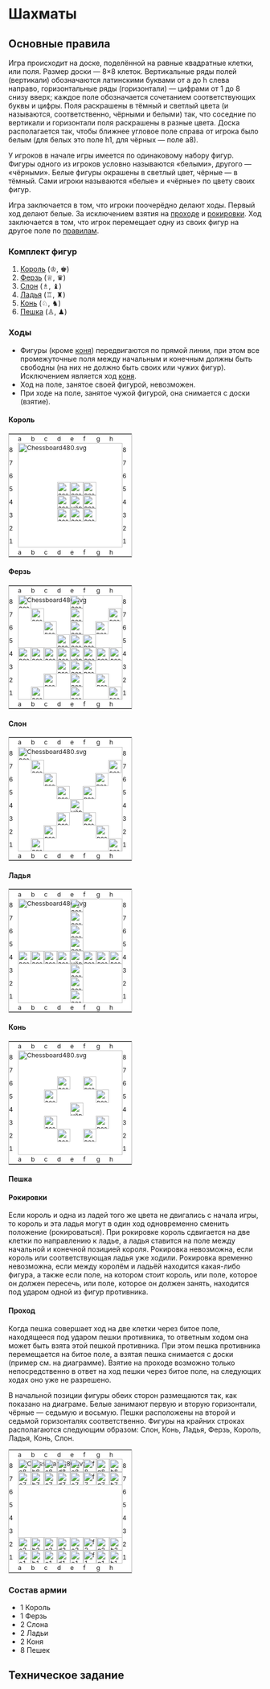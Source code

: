 # Шахматы
## Основные правила
Игра происходит на доске, поделённой на равные квадратные клетки, или поля. Размер доски — 8×8 клеток. Вертикальные ряды полей (вертикали) обозначаются латинскими буквами от а до h слева направо, горизонтальные ряды (горизонтали) — цифрами от 1 до 8 снизу вверх; каждое поле обозначается сочетанием соответствующих буквы и цифры. Поля раскрашены в тёмный и светлый цвета (и называются, соответственно, чёрными и белыми) так, что соседние по вертикали и горизонтали поля раскрашены в разные цвета. Доска располагается так, чтобы ближнее угловое поле справа от игрока было белым (для белых это поле h1, для чёрных — поле а8).

У игроков в начале игры имеется по одинаковому набору фигур. Фигуры одного из игроков условно называются «белыми», другого — «чёрными». Белые фигуры окрашены в светлый цвет, чёрные — в тёмный. Сами игроки называются «белые» и «чёрные» по цвету своих фигур.

Игра заключается в том, что игроки поочерёдно делают ходы. Первый ход делают белые. За исключением взятия на [проходе](#проход) и [рокировки](#рокировка). Ход заключается в том, что игрок перемещает одну из своих фигур на другое поле по [правилам](#ходы).

### Комплект фигур
1. [Король](#король) (♔, ♚)
2. [Ферзь](#ферзь) (♕, ♛)
3. [Слон](#слон) (♗, ♝)
4. [Ладья](#ладья) (♖, ♜)
5. [Конь](#конь) (♘, ♞)
6. [Пешка](#пешка) (♙, ♟)

### Ходы
- Фигуры (кроме [коня](#конь)) передвигаются по прямой линии, при этом все промежуточные поля между начальным и конечным должны быть свободны (на них не должно быть своих или чужих фигур). Исключением является ход [коня](#конь).
- Ход на поле, занятое своей фигурой, невозможен.
- При ходе на поле, занятое чужой фигурой, она снимается с доски (взятие).

#### Король
<div class="thumbinner" style="width:246px">
    <table cellpadding="0" cellspacing="0" style="background:white;font-size:88%;border:1px #b0b0b0 solid;padding:0;margin:auto">
        <tbody>
            <tr style="vertical-align:middle">
                <td style="vertical-align:inherit;padding:0"></td>
                <td style="padding:0;vartical-align:inherit;height:18px;width:26px">a</td>
                <td style="padding:0;vartical-align:inherit;height:18px;width:26px">b</td>
                <td style="padding:0;vartical-align:inherit;height:18px;width:26px">c</td>
                <td style="padding:0;vartical-align:inherit;height:18px;width:26px">d</td>
                <td style="padding:0;vartical-align:inherit;height:18px;width:26px">e</td>
                <td style="padding:0;vartical-align:inherit;height:18px;width:26px">f</td>
                <td style="padding:0;vartical-align:inherit;height:18px;width:26px">g</td>
                <td style="padding:0;vartical-align:inherit;height:18px;width:26px">h</td>
                <td style="vertical-align:inherit;padding:0"></td>
            </tr>
            <tr style="vertical-align:middle">
                <td style="padding:0;vertical-align:inherit;width:18px;height:26px">8</td>
                <td colspan="8" rowspan="8" style="padding:0;vertical-align:inherit">
                    <div class="chess-board" style="position:relative"><img alt="Chessboard480.svg" src="https://upload.wikimedia.org/wikipedia/commons/thumb/d/d7/Chessboard480.svg/208px-Chessboard480.svg.png" decoding="async" width="208" height="208" srcset="//upload.wikimedia.org/wikipedia/commons/thumb/d/d7/Chessboard480.svg/312px-Chessboard480.svg.png 1.5x, //upload.wikimedia.org/wikipedia/commons/thumb/d/d7/Chessboard480.svg/416px-Chessboard480.svg.png 2x" data-file-width="480" data-file-height="480" />
                        <div style="position:absolute;z-index:3;top:104px;left:104px;width:26px;height:26px"><a href="https://ru.wikipedia.org/wiki/%D0%A4%D0%B0%D0%B9%D0%BB:Chess_kdt45.svg" class="image" title="чёрный король"><img alt="чёрный король" src="https://upload.wikimedia.org/wikipedia/commons/thumb/f/f0/Chess_kdt45.svg/26px-Chess_kdt45.svg.png" decoding="async" width="26" height="26" srcset="//upload.wikimedia.org/wikipedia/commons/thumb/f/f0/Chess_kdt45.svg/39px-Chess_kdt45.svg.png 1.5x, //upload.wikimedia.org/wikipedia/commons/thumb/f/f0/Chess_kdt45.svg/52px-Chess_kdt45.svg.png 2x" data-file-width="45" data-file-height="45" /></a></div>
                        <div style="position:absolute;z-index:3;top:104px;left:130px;width:26px;height:26px" >
                          <img alt="возможный ход" src="https://icon-icons.com/downloadimage.php?id=74149&root=950/SVG/&file=cross-symbol_icon-icons.com_74149.svg" decoding="async" width="26" height="26" data-file-width="45" data-file-height="45"/>
                        </div>
                        <div style="position:absolute;z-index:3;top:78px;left:130px;width:26px;height:26px" >
                          <img alt="возможный ход" src="https://icon-icons.com/downloadimage.php?id=74149&root=950/SVG/&file=cross-symbol_icon-icons.com_74149.svg" decoding="async" width="26" height="26" data-file-width="45" data-file-height="45"/>
                        </div>
                        <div style="position:absolute;z-index:3;top:78px;left:104px;width:26px;height:26px" >
                          <img alt="возможный ход" src="https://icon-icons.com/downloadimage.php?id=74149&root=950/SVG/&file=cross-symbol_icon-icons.com_74149.svg" decoding="async" width="26" height="26" data-file-width="45" data-file-height="45"/>
                        </div>
                        <div style="position:absolute;z-index:3;top:78px;left:78px;width:26px;height:26px" >
                          <img alt="возможный ход" src="https://icon-icons.com/downloadimage.php?id=74149&root=950/SVG/&file=cross-symbol_icon-icons.com_74149.svg" decoding="async" width="26" height="26" data-file-width="45" data-file-height="45"/>
                        </div>
                        <div style="position:absolute;z-index:3;top:104px;left:78px;width:26px;height:26px" >
                          <img alt="возможный ход" src="https://icon-icons.com/downloadimage.php?id=74149&root=950/SVG/&file=cross-symbol_icon-icons.com_74149.svg" decoding="async" width="26" height="26" data-file-width="45" data-file-height="45"/>
                        </div>
                        <div style="position:absolute;z-index:3;top:130px;left:78px;width:26px;height:26px" >
                          <img alt="возможный ход" src="https://icon-icons.com/downloadimage.php?id=74149&root=950/SVG/&file=cross-symbol_icon-icons.com_74149.svg" decoding="async" width="26" height="26" data-file-width="45" data-file-height="45"/>
                        </div>
                        <div style="position:absolute;z-index:3;top:130px;left:104px;width:26px;height:26px" >
                          <img alt="возможный ход" src="https://icon-icons.com/downloadimage.php?id=74149&root=950/SVG/&file=cross-symbol_icon-icons.com_74149.svg" decoding="async" width="26" height="26" data-file-width="45" data-file-height="45"/>
                        </div>
                        <div style="position:absolute;z-index:3;top:130px;left:130px;width:26px;height:26px" >
                          <img alt="возможный ход" src="https://icon-icons.com/downloadimage.php?id=74149&root=950/SVG/&file=cross-symbol_icon-icons.com_74149.svg" decoding="async" width="26" height="26" data-file-width="45" data-file-height="45"/>
                        </div>
                </td>
                <td style="padding:0;vertical-align:inherit;width:18px;height:26px">8</td>
            </tr>
            <tr style="vertical-align:middle">
                <td style="padding:0;vertical-align:inherit;height:26px">7</td>
                <td style="padding:0;vertical-align:inherit;height:26px">7</td>
            </tr>
            <tr style="vertical-align:middle">
                <td style="padding:0;vertical-align:inherit;height:26px">6</td>
                <td style="padding:0;vertical-align:inherit;height:26px">6</td>
            </tr>
            <tr style="vertical-align:middle">
                <td style="padding:0;vertical-align:inherit;height:26px">5</td>
                <td style="padding:0;vertical-align:inherit;height:26px">5</td>
            </tr>
            <tr style="vertical-align:middle">
                <td style="padding:0;vertical-align:inherit;height:26px">4</td>
                <td style="padding:0;vertical-align:inherit;height:26px">4</td>
            </tr>
            <tr style="vertical-align:middle">
                <td style="padding:0;vertical-align:inherit;height:26px">3</td>
                <td style="padding:0;vertical-align:inherit;height:26px">3</td>
            </tr>
            <tr style="vertical-align:middle">
                <td style="padding:0;vertical-align:inherit;height:26px">2</td>
                <td style="padding:0;vertical-align:inherit;height:26px">2</td>
            </tr>
            <tr style="vertical-align:middle">
                <td style="padding:0;vertical-align:inherit;height:26px">1</td>
                <td style="padding:0;vertical-align:inherit;height:26px">1</td>
            </tr>
            <tr style="vertical-align:middle">
                <td style="vertical-align:inherit;padding:0"></td>
                <td style="padding:0;vartical-align:inherit;height:18px;width:26px">a</td>
                <td style="padding:0;vartical-align:inherit;height:18px;width:26px">b</td>
                <td style="padding:0;vartical-align:inherit;height:18px;width:26px">c</td>
                <td style="padding:0;vartical-align:inherit;height:18px;width:26px">d</td>
                <td style="padding:0;vartical-align:inherit;height:18px;width:26px">e</td>
                <td style="padding:0;vartical-align:inherit;height:18px;width:26px">f</td>
                <td style="padding:0;vartical-align:inherit;height:18px;width:26px">g</td>
                <td style="padding:0;vartical-align:inherit;height:18px;width:26px">h</td>
                <td style="vertical-align:inherit;padding:0"></td>
            </tr>
        </tbody>
    </table>
</div>

#### Ферзь
<div class="thumbinner" style="width:246px">
    <table cellpadding="0" cellspacing="0" style="background:white;font-size:88%;border:1px #b0b0b0 solid;padding:0;margin:auto">
        <tbody>
            <tr style="vertical-align:middle">
                <td style="vertical-align:inherit;padding:0"></td>
                <td style="padding:0;vartical-align:inherit;height:18px;width:26px">a</td>
                <td style="padding:0;vartical-align:inherit;height:18px;width:26px">b</td>
                <td style="padding:0;vartical-align:inherit;height:18px;width:26px">c</td>
                <td style="padding:0;vartical-align:inherit;height:18px;width:26px">d</td>
                <td style="padding:0;vartical-align:inherit;height:18px;width:26px">e</td>
                <td style="padding:0;vartical-align:inherit;height:18px;width:26px">f</td>
                <td style="padding:0;vartical-align:inherit;height:18px;width:26px">g</td>
                <td style="padding:0;vartical-align:inherit;height:18px;width:26px">h</td>
                <td style="vertical-align:inherit;padding:0"></td>
            </tr>
            <tr style="vertical-align:middle">
                <td style="padding:0;vertical-align:inherit;width:18px;height:26px">8</td>
                <td colspan="8" rowspan="8" style="padding:0;vertical-align:inherit">
                    <div class="chess-board" style="position:relative"><img alt="Chessboard480.svg" src="https://upload.wikimedia.org/wikipedia/commons/thumb/d/d7/Chessboard480.svg/208px-Chessboard480.svg.png" decoding="async" width="208" height="208" srcset="//upload.wikimedia.org/wikipedia/commons/thumb/d/d7/Chessboard480.svg/312px-Chessboard480.svg.png 1.5x, //upload.wikimedia.org/wikipedia/commons/thumb/d/d7/Chessboard480.svg/416px-Chessboard480.svg.png 2x" data-file-width="480" data-file-height="480" />
                        <div style="position:absolute;z-index:3;top:104px;left:104px;width:26px;height:26px"><a href="https://ru.wikipedia.org/wiki/%D0%A4%D0%B0%D0%B9%D0%BB:Chess_qdt45.svg" class="image" title="чёрный ферзь"><img alt="чёрный ферзь" src="https://upload.wikimedia.org/wikipedia/commons/thumb/4/47/Chess_qdt45.svg/26px-Chess_qdt45.svg.png" decoding="async" width="26" height="26" srcset="//upload.wikimedia.org/wikipedia/commons/thumb/4/47/Chess_qdt45.svg/39px-Chess_qdt45.svg.png 1.5x, //upload.wikimedia.org/wikipedia/commons/thumb/4/47/Chess_qdt45.svg/52px-Chess_qdt45.svg.png 2x" data-file-width="45" data-file-height="45" /></a></div>
                        <div style="position:absolute;z-index:3;top:78px;left:104px;width:26px;height:26px" >
                          <img alt="возможный ход" src="https://icon-icons.com/downloadimage.php?id=74149&root=950/SVG/&file=cross-symbol_icon-icons.com_74149.svg" decoding="async" width="26" height="26" data-file-width="45" data-file-height="45"/>
                        </div>
                        <div style="position:absolute;z-index:3;top:52px;left:104px;width:26px;height:26px" >
                          <img alt="возможный ход" src="https://icon-icons.com/downloadimage.php?id=74149&root=950/SVG/&file=cross-symbol_icon-icons.com_74149.svg" decoding="async" width="26" height="26" data-file-width="45" data-file-height="45"/>
                        </div>
                        <div style="position:absolute;z-index:3;top:26px;left:104px;width:26px;height:26px" >
                          <img alt="возможный ход" src="https://icon-icons.com/downloadimage.php?id=74149&root=950/SVG/&file=cross-symbol_icon-icons.com_74149.svg" decoding="async" width="26" height="26" data-file-width="45" data-file-height="45"/>
                        </div>
                        <div style="position:absolute;z-index:3;top:0px;left:104px;width:26px;height:26px" >
                          <img alt="возможный ход" src="https://icon-icons.com/downloadimage.php?id=74149&root=950/SVG/&file=cross-symbol_icon-icons.com_74149.svg" decoding="async" width="26" height="26" data-file-width="45" data-file-height="45"/>
                        </div>
                        <div style="position:absolute;z-index:3;top:130px;left:104px;width:26px;height:26px" >
                          <img alt="возможный ход" src="https://icon-icons.com/downloadimage.php?id=74149&root=950/SVG/&file=cross-symbol_icon-icons.com_74149.svg" decoding="async" width="26" height="26" data-file-width="45" data-file-height="45"/>
                        </div>
                        <div style="position:absolute;z-index:3;top:156px;left:104px;width:26px;height:26px" >
                          <img alt="возможный ход" src="https://icon-icons.com/downloadimage.php?id=74149&root=950/SVG/&file=cross-symbol_icon-icons.com_74149.svg" decoding="async" width="26" height="26" data-file-width="45" data-file-height="45"/>
                        </div>
                        <div style="position:absolute;z-index:3;top:182px;left:104px;width:26px;height:26px" >
                          <img alt="возможный ход" src="https://icon-icons.com/downloadimage.php?id=74149&root=950/SVG/&file=cross-symbol_icon-icons.com_74149.svg" decoding="async" width="26" height="26" data-file-width="45" data-file-height="45"/>
                        </div>
                        <div style="position:absolute;z-index:3;top:104px;left:78px;width:26px;height:26px" >
                          <img alt="возможный ход" src="https://icon-icons.com/downloadimage.php?id=74149&root=950/SVG/&file=cross-symbol_icon-icons.com_74149.svg" decoding="async" width="26" height="26" data-file-width="45" data-file-height="45"/>
                        </div>
                        <div style="position:absolute;z-index:3;top:104px;left:52px;width:26px;height:26px" >
                          <img alt="возможный ход" src="https://icon-icons.com/downloadimage.php?id=74149&root=950/SVG/&file=cross-symbol_icon-icons.com_74149.svg" decoding="async" width="26" height="26" data-file-width="45" data-file-height="45"/>
                        </div>
                        <div style="position:absolute;z-index:3;top:104px;left:26px;width:26px;height:26px" >
                          <img alt="возможный ход" src="https://icon-icons.com/downloadimage.php?id=74149&root=950/SVG/&file=cross-symbol_icon-icons.com_74149.svg" decoding="async" width="26" height="26" data-file-width="45" data-file-height="45"/>
                        </div>
                        <div style="position:absolute;z-index:3;top:104px;left:0px;width:26px;height:26px" >
                          <img alt="возможный ход" src="https://icon-icons.com/downloadimage.php?id=74149&root=950/SVG/&file=cross-symbol_icon-icons.com_74149.svg" decoding="async" width="26" height="26" data-file-width="45" data-file-height="45"/>
                        </div>
                        <div style="position:absolute;z-index:3;top:104px;left:130px;width:26px;height:26px" >
                          <img alt="возможный ход" src="https://icon-icons.com/downloadimage.php?id=74149&root=950/SVG/&file=cross-symbol_icon-icons.com_74149.svg" decoding="async" width="26" height="26" data-file-width="45" data-file-height="45"/>
                        </div>
                        <div style="position:absolute;z-index:3;top:104px;left:156px;width:26px;height:26px" >
                          <img alt="возможный ход" src="https://icon-icons.com/downloadimage.php?id=74149&root=950/SVG/&file=cross-symbol_icon-icons.com_74149.svg" decoding="async" width="26" height="26" data-file-width="45" data-file-height="45"/>
                        </div>
                        <div style="position:absolute;z-index:3;top:104px;left:182px;width:26px;height:26px" >
                          <img alt="возможный ход" src="https://icon-icons.com/downloadimage.php?id=74149&root=950/SVG/&file=cross-symbol_icon-icons.com_74149.svg" decoding="async" width="26" height="26" data-file-width="45" data-file-height="45"/>
                        </div>
                        <div style="position:absolute;z-index:3;top:26px;left:180px;width:26px;height:26px" >
                          <img alt="возможный ход" src="https://icon-icons.com/downloadimage.php?id=74149&root=950/SVG/&file=cross-symbol_icon-icons.com_74149.svg" decoding="async" width="26" height="26" data-file-width="45" data-file-height="45"/>
                        </div>
                        <div style="position:absolute;z-index:3;top:52px;left:154px;width:26px;height:26px" >
                          <img alt="возможный ход" src="https://icon-icons.com/downloadimage.php?id=74149&root=950/SVG/&file=cross-symbol_icon-icons.com_74149.svg" decoding="async" width="26" height="26" data-file-width="45" data-file-height="45"/>
                        </div>
                        <div style="position:absolute;z-index:3;top:78px;left:129px;width:26px;height:26px" >
                          <img alt="возможный ход" src="https://icon-icons.com/downloadimage.php?id=74149&root=950/SVG/&file=cross-symbol_icon-icons.com_74149.svg" decoding="async" width="26" height="26" data-file-width="45" data-file-height="45"/>
                        </div>
                        <div style="position:absolute;z-index:3;top:130px;left:129px;width:26px;height:26px" >
                          <img alt="возможный ход" src="https://icon-icons.com/downloadimage.php?id=74149&root=950/SVG/&file=cross-symbol_icon-icons.com_74149.svg" decoding="async" width="26" height="26" data-file-width="45" data-file-height="45"/>
                        </div>
                        <div style="position:absolute;z-index:3;top:156px;left:155px;width:26px;height:26px" >
                          <img alt="возможный ход" src="https://icon-icons.com/downloadimage.php?id=74149&root=950/SVG/&file=cross-symbol_icon-icons.com_74149.svg" decoding="async" width="26" height="26" data-file-width="45" data-file-height="45"/>
                        </div>
                        <div style="position:absolute;z-index:3;top:182px;left:180px;width:26px;height:26px" >
                          <img alt="возможный ход" src="https://icon-icons.com/downloadimage.php?id=74149&root=950/SVG/&file=cross-symbol_icon-icons.com_74149.svg" decoding="async" width="26" height="26" data-file-width="45" data-file-height="45"/>
                        </div>
                        <div style="position:absolute;z-index:3;top:130px;left:77px;width:26px;height:26px" >
                          <img alt="возможный ход" src="https://icon-icons.com/downloadimage.php?id=74149&root=950/SVG/&file=cross-symbol_icon-icons.com_74149.svg" decoding="async" width="26" height="26" data-file-width="45" data-file-height="45"/>
                        </div>
                        <div style="position:absolute;z-index:3;top:156px;left:51px;width:26px;height:26px" >
                          <img alt="возможный ход" src="https://icon-icons.com/downloadimage.php?id=74149&root=950/SVG/&file=cross-symbol_icon-icons.com_74149.svg" decoding="async" width="26" height="26" data-file-width="45" data-file-height="45"/>
                        </div>
                        <div style="position:absolute;z-index:3;top:182px;left:26px;width:26px;height:26px" >
                          <img alt="возможный ход" src="https://icon-icons.com/downloadimage.php?id=74149&root=950/SVG/&file=cross-symbol_icon-icons.com_74149.svg" decoding="async" width="26" height="26" data-file-width="45" data-file-height="45"/>
                        </div>
                        <div style="position:absolute;z-index:3;top:78px;left:77px;width:26px;height:26px" >
                          <img alt="возможный ход" src="https://icon-icons.com/downloadimage.php?id=74149&root=950/SVG/&file=cross-symbol_icon-icons.com_74149.svg" decoding="async" width="26" height="26" data-file-width="45" data-file-height="45"/>
                        </div>
                        <div style="position:absolute;z-index:3;top:52px;left:51px;width:26px;height:26px" >
                          <img alt="возможный ход" src="https://icon-icons.com/downloadimage.php?id=74149&root=950/SVG/&file=cross-symbol_icon-icons.com_74149.svg" decoding="async" width="26" height="26" data-file-width="45" data-file-height="45"/>
                        </div>
                        <div style="position:absolute;z-index:3;top:26px;left:26px;width:26px;height:26px" >
                          <img alt="возможный ход" src="https://icon-icons.com/downloadimage.php?id=74149&root=950/SVG/&file=cross-symbol_icon-icons.com_74149.svg" decoding="async" width="26" height="26" data-file-width="45" data-file-height="45"/>
                        </div>
                        <div style="position:absolute;z-index:3;top:0px;left:0px;width:26px;height:26px" >
                          <img alt="возможный ход" src="https://icon-icons.com/downloadimage.php?id=74149&root=950/SVG/&file=cross-symbol_icon-icons.com_74149.svg" decoding="async" width="26" height="26" data-file-width="45" data-file-height="45"/>
                        </div>
                </td>
                <td style="padding:0;vertical-align:inherit;width:18px;height:26px">8</td>
            </tr>
            <tr style="vertical-align:middle">
                <td style="padding:0;vertical-align:inherit;height:26px">7</td>
                <td style="padding:0;vertical-align:inherit;height:26px">7</td>
            </tr>
            <tr style="vertical-align:middle">
                <td style="padding:0;vertical-align:inherit;height:26px">6</td>
                <td style="padding:0;vertical-align:inherit;height:26px">6</td>
            </tr>
            <tr style="vertical-align:middle">
                <td style="padding:0;vertical-align:inherit;height:26px">5</td>
                <td style="padding:0;vertical-align:inherit;height:26px">5</td>
            </tr>
            <tr style="vertical-align:middle">
                <td style="padding:0;vertical-align:inherit;height:26px">4</td>
                <td style="padding:0;vertical-align:inherit;height:26px">4</td>
            </tr>
            <tr style="vertical-align:middle">
                <td style="padding:0;vertical-align:inherit;height:26px">3</td>
                <td style="padding:0;vertical-align:inherit;height:26px">3</td>
            </tr>
            <tr style="vertical-align:middle">
                <td style="padding:0;vertical-align:inherit;height:26px">2</td>
                <td style="padding:0;vertical-align:inherit;height:26px">2</td>
            </tr>
            <tr style="vertical-align:middle">
                <td style="padding:0;vertical-align:inherit;height:26px">1</td>
                <td style="padding:0;vertical-align:inherit;height:26px">1</td>
            </tr>
            <tr style="vertical-align:middle">
                <td style="vertical-align:inherit;padding:0"></td>
                <td style="padding:0;vartical-align:inherit;height:18px;width:26px">a</td>
                <td style="padding:0;vartical-align:inherit;height:18px;width:26px">b</td>
                <td style="padding:0;vartical-align:inherit;height:18px;width:26px">c</td>
                <td style="padding:0;vartical-align:inherit;height:18px;width:26px">d</td>
                <td style="padding:0;vartical-align:inherit;height:18px;width:26px">e</td>
                <td style="padding:0;vartical-align:inherit;height:18px;width:26px">f</td>
                <td style="padding:0;vartical-align:inherit;height:18px;width:26px">g</td>
                <td style="padding:0;vartical-align:inherit;height:18px;width:26px">h</td>
                <td style="vertical-align:inherit;padding:0"></td>
            </tr>
        </tbody>
    </table>
</div>

#### Слон
<div class="thumbinner" style="width:246px">
    <table cellpadding="0" cellspacing="0" style="background:white;font-size:88%;border:1px #b0b0b0 solid;padding:0;margin:auto">
        <tbody>
            <tr style="vertical-align:middle">
                <td style="vertical-align:inherit;padding:0"></td>
                <td style="padding:0;vartical-align:inherit;height:18px;width:26px">a</td>
                <td style="padding:0;vartical-align:inherit;height:18px;width:26px">b</td>
                <td style="padding:0;vartical-align:inherit;height:18px;width:26px">c</td>
                <td style="padding:0;vartical-align:inherit;height:18px;width:26px">d</td>
                <td style="padding:0;vartical-align:inherit;height:18px;width:26px">e</td>
                <td style="padding:0;vartical-align:inherit;height:18px;width:26px">f</td>
                <td style="padding:0;vartical-align:inherit;height:18px;width:26px">g</td>
                <td style="padding:0;vartical-align:inherit;height:18px;width:26px">h</td>
                <td style="vertical-align:inherit;padding:0"></td>
            </tr>
            <tr style="vertical-align:middle">
                <td style="padding:0;vertical-align:inherit;width:18px;height:26px">8</td>
                <td colspan="8" rowspan="8" style="padding:0;vertical-align:inherit">
                    <div class="chess-board" style="position:relative"><img alt="Chessboard480.svg" src="https://upload.wikimedia.org/wikipedia/commons/thumb/d/d7/Chessboard480.svg/208px-Chessboard480.svg.png" decoding="async" width="208" height="208" srcset="//upload.wikimedia.org/wikipedia/commons/thumb/d/d7/Chessboard480.svg/312px-Chessboard480.svg.png 1.5x, //upload.wikimedia.org/wikipedia/commons/thumb/d/d7/Chessboard480.svg/416px-Chessboard480.svg.png 2x" data-file-width="480" data-file-height="480" />
                        <div style="position:absolute;z-index:3;top:104px;left:104px;width:26px;height:26px"><a href="https://ru.wikipedia.org/wiki/%D0%A4%D0%B0%D0%B9%D0%BB:Chess_bdt45.svg" class="image" title="чёрный слон"><img alt="чёрный слон" src="https://upload.wikimedia.org/wikipedia/commons/thumb/9/98/Chess_bdt45.svg/26px-Chess_bdt45.svg.png" decoding="async" width="26" height="26" srcset="//upload.wikimedia.org/wikipedia/commons/thumb/9/98/Chess_bdt45.svg/39px-Chess_bdt45.svg.png 1.5x, //upload.wikimedia.org/wikipedia/commons/thumb/9/98/Chess_bdt45.svg/52px-Chess_bdt45.svg.png 2x" data-file-width="45" data-file-height="45" /></a></div>
                        <div style="position:absolute;z-index:3;top:26px;left:180px;width:26px;height:26px" >
                          <img alt="возможный ход" src="https://icon-icons.com/downloadimage.php?id=74149&root=950/SVG/&file=cross-symbol_icon-icons.com_74149.svg" decoding="async" width="26" height="26" data-file-width="45" data-file-height="45"/>
                        </div>
                        <div style="position:absolute;z-index:3;top:52px;left:154px;width:26px;height:26px" >
                          <img alt="возможный ход" src="https://icon-icons.com/downloadimage.php?id=74149&root=950/SVG/&file=cross-symbol_icon-icons.com_74149.svg" decoding="async" width="26" height="26" data-file-width="45" data-file-height="45"/>
                        </div>
                        <div style="position:absolute;z-index:3;top:78px;left:129px;width:26px;height:26px" >
                          <img alt="возможный ход" src="https://icon-icons.com/downloadimage.php?id=74149&root=950/SVG/&file=cross-symbol_icon-icons.com_74149.svg" decoding="async" width="26" height="26" data-file-width="45" data-file-height="45"/>
                        </div>
                        <div style="position:absolute;z-index:3;top:130px;left:129px;width:26px;height:26px" >
                          <img alt="возможный ход" src="https://icon-icons.com/downloadimage.php?id=74149&root=950/SVG/&file=cross-symbol_icon-icons.com_74149.svg" decoding="async" width="26" height="26" data-file-width="45" data-file-height="45"/>
                        </div>
                        <div style="position:absolute;z-index:3;top:156px;left:155px;width:26px;height:26px" >
                          <img alt="возможный ход" src="https://icon-icons.com/downloadimage.php?id=74149&root=950/SVG/&file=cross-symbol_icon-icons.com_74149.svg" decoding="async" width="26" height="26" data-file-width="45" data-file-height="45"/>
                        </div>
                        <div style="position:absolute;z-index:3;top:182px;left:180px;width:26px;height:26px" >
                          <img alt="возможный ход" src="https://icon-icons.com/downloadimage.php?id=74149&root=950/SVG/&file=cross-symbol_icon-icons.com_74149.svg" decoding="async" width="26" height="26" data-file-width="45" data-file-height="45"/>
                        </div>
                        <div style="position:absolute;z-index:3;top:130px;left:77px;width:26px;height:26px" >
                          <img alt="возможный ход" src="https://icon-icons.com/downloadimage.php?id=74149&root=950/SVG/&file=cross-symbol_icon-icons.com_74149.svg" decoding="async" width="26" height="26" data-file-width="45" data-file-height="45"/>
                        </div>
                        <div style="position:absolute;z-index:3;top:156px;left:51px;width:26px;height:26px" >
                          <img alt="возможный ход" src="https://icon-icons.com/downloadimage.php?id=74149&root=950/SVG/&file=cross-symbol_icon-icons.com_74149.svg" decoding="async" width="26" height="26" data-file-width="45" data-file-height="45"/>
                        </div>
                        <div style="position:absolute;z-index:3;top:182px;left:26px;width:26px;height:26px" >
                          <img alt="возможный ход" src="https://icon-icons.com/downloadimage.php?id=74149&root=950/SVG/&file=cross-symbol_icon-icons.com_74149.svg" decoding="async" width="26" height="26" data-file-width="45" data-file-height="45"/>
                        </div>
                        <div style="position:absolute;z-index:3;top:78px;left:77px;width:26px;height:26px" >
                          <img alt="возможный ход" src="https://icon-icons.com/downloadimage.php?id=74149&root=950/SVG/&file=cross-symbol_icon-icons.com_74149.svg" decoding="async" width="26" height="26" data-file-width="45" data-file-height="45"/>
                        </div>
                        <div style="position:absolute;z-index:3;top:52px;left:51px;width:26px;height:26px" >
                          <img alt="возможный ход" src="https://icon-icons.com/downloadimage.php?id=74149&root=950/SVG/&file=cross-symbol_icon-icons.com_74149.svg" decoding="async" width="26" height="26" data-file-width="45" data-file-height="45"/>
                        </div>
                        <div style="position:absolute;z-index:3;top:26px;left:26px;width:26px;height:26px" >
                          <img alt="возможный ход" src="https://icon-icons.com/downloadimage.php?id=74149&root=950/SVG/&file=cross-symbol_icon-icons.com_74149.svg" decoding="async" width="26" height="26" data-file-width="45" data-file-height="45"/>
                        </div>
                        <div style="position:absolute;z-index:3;top:0px;left:0px;width:26px;height:26px" >
                          <img alt="возможный ход" src="https://icon-icons.com/downloadimage.php?id=74149&root=950/SVG/&file=cross-symbol_icon-icons.com_74149.svg" decoding="async" width="26" height="26" data-file-width="45" data-file-height="45"/>
                        </div>
                </td>
                <td style="padding:0;vertical-align:inherit;width:18px;height:26px">8</td>
            </tr>
            <tr style="vertical-align:middle">
                <td style="padding:0;vertical-align:inherit;height:26px">7</td>
                <td style="padding:0;vertical-align:inherit;height:26px">7</td>
            </tr>
            <tr style="vertical-align:middle">
                <td style="padding:0;vertical-align:inherit;height:26px">6</td>
                <td style="padding:0;vertical-align:inherit;height:26px">6</td>
            </tr>
            <tr style="vertical-align:middle">
                <td style="padding:0;vertical-align:inherit;height:26px">5</td>
                <td style="padding:0;vertical-align:inherit;height:26px">5</td>
            </tr>
            <tr style="vertical-align:middle">
                <td style="padding:0;vertical-align:inherit;height:26px">4</td>
                <td style="padding:0;vertical-align:inherit;height:26px">4</td>
            </tr>
            <tr style="vertical-align:middle">
                <td style="padding:0;vertical-align:inherit;height:26px">3</td>
                <td style="padding:0;vertical-align:inherit;height:26px">3</td>
            </tr>
            <tr style="vertical-align:middle">
                <td style="padding:0;vertical-align:inherit;height:26px">2</td>
                <td style="padding:0;vertical-align:inherit;height:26px">2</td>
            </tr>
            <tr style="vertical-align:middle">
                <td style="padding:0;vertical-align:inherit;height:26px">1</td>
                <td style="padding:0;vertical-align:inherit;height:26px">1</td>
            </tr>
            <tr style="vertical-align:middle">
                <td style="vertical-align:inherit;padding:0"></td>
                <td style="padding:0;vartical-align:inherit;height:18px;width:26px">a</td>
                <td style="padding:0;vartical-align:inherit;height:18px;width:26px">b</td>
                <td style="padding:0;vartical-align:inherit;height:18px;width:26px">c</td>
                <td style="padding:0;vartical-align:inherit;height:18px;width:26px">d</td>
                <td style="padding:0;vartical-align:inherit;height:18px;width:26px">e</td>
                <td style="padding:0;vartical-align:inherit;height:18px;width:26px">f</td>
                <td style="padding:0;vartical-align:inherit;height:18px;width:26px">g</td>
                <td style="padding:0;vartical-align:inherit;height:18px;width:26px">h</td>
                <td style="vertical-align:inherit;padding:0"></td>
            </tr>
        </tbody>
    </table>
</div>

#### Ладья
<div class="thumbinner" style="width:246px">
    <table cellpadding="0" cellspacing="0" style="background:white;font-size:88%;border:1px #b0b0b0 solid;padding:0;margin:auto">
        <tbody>
            <tr style="vertical-align:middle">
                <td style="vertical-align:inherit;padding:0"></td>
                <td style="padding:0;vartical-align:inherit;height:18px;width:26px">a</td>
                <td style="padding:0;vartical-align:inherit;height:18px;width:26px">b</td>
                <td style="padding:0;vartical-align:inherit;height:18px;width:26px">c</td>
                <td style="padding:0;vartical-align:inherit;height:18px;width:26px">d</td>
                <td style="padding:0;vartical-align:inherit;height:18px;width:26px">e</td>
                <td style="padding:0;vartical-align:inherit;height:18px;width:26px">f</td>
                <td style="padding:0;vartical-align:inherit;height:18px;width:26px">g</td>
                <td style="padding:0;vartical-align:inherit;height:18px;width:26px">h</td>
                <td style="vertical-align:inherit;padding:0"></td>
            </tr>
            <tr style="vertical-align:middle">
                <td style="padding:0;vertical-align:inherit;width:18px;height:26px">8</td>
                <td colspan="8" rowspan="8" style="padding:0;vertical-align:inherit">
                    <div class="chess-board" style="position:relative"><img alt="Chessboard480.svg" src="https://upload.wikimedia.org/wikipedia/commons/thumb/d/d7/Chessboard480.svg/208px-Chessboard480.svg.png" decoding="async" width="208" height="208" srcset="//upload.wikimedia.org/wikipedia/commons/thumb/d/d7/Chessboard480.svg/312px-Chessboard480.svg.png 1.5x, //upload.wikimedia.org/wikipedia/commons/thumb/d/d7/Chessboard480.svg/416px-Chessboard480.svg.png 2x" data-file-width="480" data-file-height="480" />
                        <div style="position:absolute;z-index:3;top:104px;left:104px;width:26px;height:26px"><a href="https://ru.wikipedia.org/wiki/%D0%A4%D0%B0%D0%B9%D0%BB:Chess_rdt45.svg" class="image" title="чёрная ладья"><img alt="чёрная ладья" src="https://upload.wikimedia.org/wikipedia/commons/thumb/f/ff/Chess_rdt45.svg/26px-Chess_rdt45.svg.png" decoding="async" width="26" height="26" srcset="//upload.wikimedia.org/wikipedia/commons/thumb/f/ff/Chess_rdt45.svg/39px-Chess_rdt45.svg.png 1.5x, //upload.wikimedia.org/wikipedia/commons/thumb/f/ff/Chess_rdt45.svg/52px-Chess_rdt45.svg.png 2x" data-file-width="45" data-file-height="45" /></a></div>
                        <div style="position:absolute;z-index:3;top:78px;left:104px;width:26px;height:26px" >
                          <img alt="возможный ход" src="https://icon-icons.com/downloadimage.php?id=74149&root=950/SVG/&file=cross-symbol_icon-icons.com_74149.svg" decoding="async" width="26" height="26" data-file-width="45" data-file-height="45"/>
                        </div>
                        <div style="position:absolute;z-index:3;top:52px;left:104px;width:26px;height:26px" >
                          <img alt="возможный ход" src="https://icon-icons.com/downloadimage.php?id=74149&root=950/SVG/&file=cross-symbol_icon-icons.com_74149.svg" decoding="async" width="26" height="26" data-file-width="45" data-file-height="45"/>
                        </div>
                        <div style="position:absolute;z-index:3;top:26px;left:104px;width:26px;height:26px" >
                          <img alt="возможный ход" src="https://icon-icons.com/downloadimage.php?id=74149&root=950/SVG/&file=cross-symbol_icon-icons.com_74149.svg" decoding="async" width="26" height="26" data-file-width="45" data-file-height="45"/>
                        </div>
                        <div style="position:absolute;z-index:3;top:0px;left:104px;width:26px;height:26px" >
                          <img alt="возможный ход" src="https://icon-icons.com/downloadimage.php?id=74149&root=950/SVG/&file=cross-symbol_icon-icons.com_74149.svg" decoding="async" width="26" height="26" data-file-width="45" data-file-height="45"/>
                        </div>
                        <div style="position:absolute;z-index:3;top:130px;left:104px;width:26px;height:26px" >
                          <img alt="возможный ход" src="https://icon-icons.com/downloadimage.php?id=74149&root=950/SVG/&file=cross-symbol_icon-icons.com_74149.svg" decoding="async" width="26" height="26" data-file-width="45" data-file-height="45"/>
                        </div>
                        <div style="position:absolute;z-index:3;top:156px;left:104px;width:26px;height:26px" >
                          <img alt="возможный ход" src="https://icon-icons.com/downloadimage.php?id=74149&root=950/SVG/&file=cross-symbol_icon-icons.com_74149.svg" decoding="async" width="26" height="26" data-file-width="45" data-file-height="45"/>
                        </div>
                        <div style="position:absolute;z-index:3;top:182px;left:104px;width:26px;height:26px" >
                          <img alt="возможный ход" src="https://icon-icons.com/downloadimage.php?id=74149&root=950/SVG/&file=cross-symbol_icon-icons.com_74149.svg" decoding="async" width="26" height="26" data-file-width="45" data-file-height="45"/>
                        </div>
                        <div style="position:absolute;z-index:3;top:104px;left:78px;width:26px;height:26px" >
                          <img alt="возможный ход" src="https://icon-icons.com/downloadimage.php?id=74149&root=950/SVG/&file=cross-symbol_icon-icons.com_74149.svg" decoding="async" width="26" height="26" data-file-width="45" data-file-height="45"/>
                        </div>
                        <div style="position:absolute;z-index:3;top:104px;left:52px;width:26px;height:26px" >
                          <img alt="возможный ход" src="https://icon-icons.com/downloadimage.php?id=74149&root=950/SVG/&file=cross-symbol_icon-icons.com_74149.svg" decoding="async" width="26" height="26" data-file-width="45" data-file-height="45"/>
                        </div>
                        <div style="position:absolute;z-index:3;top:104px;left:26px;width:26px;height:26px" >
                          <img alt="возможный ход" src="https://icon-icons.com/downloadimage.php?id=74149&root=950/SVG/&file=cross-symbol_icon-icons.com_74149.svg" decoding="async" width="26" height="26" data-file-width="45" data-file-height="45"/>
                        </div>
                        <div style="position:absolute;z-index:3;top:104px;left:0px;width:26px;height:26px" >
                          <img alt="возможный ход" src="https://icon-icons.com/downloadimage.php?id=74149&root=950/SVG/&file=cross-symbol_icon-icons.com_74149.svg" decoding="async" width="26" height="26" data-file-width="45" data-file-height="45"/>
                        </div>
                        <div style="position:absolute;z-index:3;top:104px;left:130px;width:26px;height:26px" >
                          <img alt="возможный ход" src="https://icon-icons.com/downloadimage.php?id=74149&root=950/SVG/&file=cross-symbol_icon-icons.com_74149.svg" decoding="async" width="26" height="26" data-file-width="45" data-file-height="45"/>
                        </div>
                        <div style="position:absolute;z-index:3;top:104px;left:156px;width:26px;height:26px" >
                          <img alt="возможный ход" src="https://icon-icons.com/downloadimage.php?id=74149&root=950/SVG/&file=cross-symbol_icon-icons.com_74149.svg" decoding="async" width="26" height="26" data-file-width="45" data-file-height="45"/>
                        </div>
                        <div style="position:absolute;z-index:3;top:104px;left:182px;width:26px;height:26px" >
                          <img alt="возможный ход" src="https://icon-icons.com/downloadimage.php?id=74149&root=950/SVG/&file=cross-symbol_icon-icons.com_74149.svg" decoding="async" width="26" height="26" data-file-width="45" data-file-height="45"/>
                        </div>
                </td>
                <td style="padding:0;vertical-align:inherit;width:18px;height:26px">8</td>
            </tr>
            <tr style="vertical-align:middle">
                <td style="padding:0;vertical-align:inherit;height:26px">7</td>
                <td style="padding:0;vertical-align:inherit;height:26px">7</td>
            </tr>
            <tr style="vertical-align:middle">
                <td style="padding:0;vertical-align:inherit;height:26px">6</td>
                <td style="padding:0;vertical-align:inherit;height:26px">6</td>
            </tr>
            <tr style="vertical-align:middle">
                <td style="padding:0;vertical-align:inherit;height:26px">5</td>
                <td style="padding:0;vertical-align:inherit;height:26px">5</td>
            </tr>
            <tr style="vertical-align:middle">
                <td style="padding:0;vertical-align:inherit;height:26px">4</td>
                <td style="padding:0;vertical-align:inherit;height:26px">4</td>
            </tr>
            <tr style="vertical-align:middle">
                <td style="padding:0;vertical-align:inherit;height:26px">3</td>
                <td style="padding:0;vertical-align:inherit;height:26px">3</td>
            </tr>
            <tr style="vertical-align:middle">
                <td style="padding:0;vertical-align:inherit;height:26px">2</td>
                <td style="padding:0;vertical-align:inherit;height:26px">2</td>
            </tr>
            <tr style="vertical-align:middle">
                <td style="padding:0;vertical-align:inherit;height:26px">1</td>
                <td style="padding:0;vertical-align:inherit;height:26px">1</td>
            </tr>
            <tr style="vertical-align:middle">
                <td style="vertical-align:inherit;padding:0"></td>
                <td style="padding:0;vartical-align:inherit;height:18px;width:26px">a</td>
                <td style="padding:0;vartical-align:inherit;height:18px;width:26px">b</td>
                <td style="padding:0;vartical-align:inherit;height:18px;width:26px">c</td>
                <td style="padding:0;vartical-align:inherit;height:18px;width:26px">d</td>
                <td style="padding:0;vartical-align:inherit;height:18px;width:26px">e</td>
                <td style="padding:0;vartical-align:inherit;height:18px;width:26px">f</td>
                <td style="padding:0;vartical-align:inherit;height:18px;width:26px">g</td>
                <td style="padding:0;vartical-align:inherit;height:18px;width:26px">h</td>
                <td style="vertical-align:inherit;padding:0"></td>
            </tr>
        </tbody>
    </table>
</div>

#### Конь
<div class="thumbinner" style="width:246px">
    <table cellpadding="0" cellspacing="0" style="background:white;font-size:88%;border:1px #b0b0b0 solid;padding:0;margin:auto">
        <tbody>
            <tr style="vertical-align:middle">
                <td style="vertical-align:inherit;padding:0"></td>
                <td style="padding:0;vartical-align:inherit;height:18px;width:26px">a</td>
                <td style="padding:0;vartical-align:inherit;height:18px;width:26px">b</td>
                <td style="padding:0;vartical-align:inherit;height:18px;width:26px">c</td>
                <td style="padding:0;vartical-align:inherit;height:18px;width:26px">d</td>
                <td style="padding:0;vartical-align:inherit;height:18px;width:26px">e</td>
                <td style="padding:0;vartical-align:inherit;height:18px;width:26px">f</td>
                <td style="padding:0;vartical-align:inherit;height:18px;width:26px">g</td>
                <td style="padding:0;vartical-align:inherit;height:18px;width:26px">h</td>
                <td style="vertical-align:inherit;padding:0"></td>
            </tr>
            <tr style="vertical-align:middle">
                <td style="padding:0;vertical-align:inherit;width:18px;height:26px">8</td>
                <td colspan="8" rowspan="8" style="padding:0;vertical-align:inherit">
                    <div class="chess-board" style="position:relative"><img alt="Chessboard480.svg" src="https://upload.wikimedia.org/wikipedia/commons/thumb/d/d7/Chessboard480.svg/208px-Chessboard480.svg.png" decoding="async" width="208" height="208" srcset="//upload.wikimedia.org/wikipedia/commons/thumb/d/d7/Chessboard480.svg/312px-Chessboard480.svg.png 1.5x, //upload.wikimedia.org/wikipedia/commons/thumb/d/d7/Chessboard480.svg/416px-Chessboard480.svg.png 2x" data-file-width="480" data-file-height="480" />
                        <div style="position:absolute;z-index:3;top:104px;left:104px;width:26px;height:26px"><a href="https://ru.wikipedia.org/wiki/%D0%A4%D0%B0%D0%B9%D0%BB:Chess_ndt45.svg" class="image" title="чёрный конь"><img alt="чёрный конь" src="https://upload.wikimedia.org/wikipedia/commons/thumb/e/ef/Chess_ndt45.svg/26px-Chess_ndt45.svg.png" decoding="async" width="26" height="26" srcset="//upload.wikimedia.org/wikipedia/commons/thumb/e/ef/Chess_ndt45.svg/39px-Chess_ndt45.svg.png 1.5x, //upload.wikimedia.org/wikipedia/commons/thumb/e/ef/Chess_ndt45.svg/52px-Chess_ndt45.svg.png 2x" data-file-width="45" data-file-height="45" /></a></div>
                        <div style="position:absolute;z-index:3;top:52px;left:130px;width:26px;height:26px" >
                          <img alt="возможный ход" src="https://icon-icons.com/downloadimage.php?id=74149&root=950/SVG/&file=cross-symbol_icon-icons.com_74149.svg" decoding="async" width="26" height="26" data-file-width="45" data-file-height="45"/>
                        </div>
                        <div style="position:absolute;z-index:3;top:52px;left:78px;width:26px;height:26px" >
                          <img alt="возможный ход" src="https://icon-icons.com/downloadimage.php?id=74149&root=950/SVG/&file=cross-symbol_icon-icons.com_74149.svg" decoding="async" width="26" height="26" data-file-width="45" data-file-height="45"/>
                        </div>
                        <div style="position:absolute;z-index:3;top:78px;left:52px;width:26px;height:26px" >
                          <img alt="возможный ход" src="https://icon-icons.com/downloadimage.php?id=74149&root=950/SVG/&file=cross-symbol_icon-icons.com_74149.svg" decoding="async" width="26" height="26" data-file-width="45" data-file-height="45"/>
                        </div>
                        <div style="position:absolute;z-index:3;top:130px;left:52px;width:26px;height:26px" >
                          <img alt="возможный ход" src="https://icon-icons.com/downloadimage.php?id=74149&root=950/SVG/&file=cross-symbol_icon-icons.com_74149.svg" decoding="async" width="26" height="26" data-file-width="45" data-file-height="45"/>
                        </div>
                        <div style="position:absolute;z-index:3;top:156px;left:78px;width:26px;height:26px" >
                          <img alt="возможный ход" src="https://icon-icons.com/downloadimage.php?id=74149&root=950/SVG/&file=cross-symbol_icon-icons.com_74149.svg" decoding="async" width="26" height="26" data-file-width="45" data-file-height="45"/>
                        </div>
                        <div style="position:absolute;z-index:3;top:156px;left:130px;width:26px;height:26px" >
                          <img alt="возможный ход" src="https://icon-icons.com/downloadimage.php?id=74149&root=950/SVG/&file=cross-symbol_icon-icons.com_74149.svg" decoding="async" width="26" height="26" data-file-width="45" data-file-height="45"/>
                        </div>
                        <div style="position:absolute;z-index:3;top:130px;left:155px;width:26px;height:26px" >
                          <img alt="возможный ход" src="https://icon-icons.com/downloadimage.php?id=74149&root=950/SVG/&file=cross-symbol_icon-icons.com_74149.svg" decoding="async" width="26" height="26" data-file-width="45" data-file-height="45"/>
                        </div>
                        <div style="position:absolute;z-index:3;top:78px;left:155px;width:26px;height:26px" >
                          <img alt="возможный ход" src="https://icon-icons.com/downloadimage.php?id=74149&root=950/SVG/&file=cross-symbol_icon-icons.com_74149.svg" decoding="async" width="26" height="26" data-file-width="45" data-file-height="45"/>
                        </div>
                </td>
                <td style="padding:0;vertical-align:inherit;width:18px;height:26px">8</td>
            </tr>
            <tr style="vertical-align:middle">
                <td style="padding:0;vertical-align:inherit;height:26px">7</td>
                <td style="padding:0;vertical-align:inherit;height:26px">7</td>
            </tr>
            <tr style="vertical-align:middle">
                <td style="padding:0;vertical-align:inherit;height:26px">6</td>
                <td style="padding:0;vertical-align:inherit;height:26px">6</td>
            </tr>
            <tr style="vertical-align:middle">
                <td style="padding:0;vertical-align:inherit;height:26px">5</td>
                <td style="padding:0;vertical-align:inherit;height:26px">5</td>
            </tr>
            <tr style="vertical-align:middle">
                <td style="padding:0;vertical-align:inherit;height:26px">4</td>
                <td style="padding:0;vertical-align:inherit;height:26px">4</td>
            </tr>
            <tr style="vertical-align:middle">
                <td style="padding:0;vertical-align:inherit;height:26px">3</td>
                <td style="padding:0;vertical-align:inherit;height:26px">3</td>
            </tr>
            <tr style="vertical-align:middle">
                <td style="padding:0;vertical-align:inherit;height:26px">2</td>
                <td style="padding:0;vertical-align:inherit;height:26px">2</td>
            </tr>
            <tr style="vertical-align:middle">
                <td style="padding:0;vertical-align:inherit;height:26px">1</td>
                <td style="padding:0;vertical-align:inherit;height:26px">1</td>
            </tr>
            <tr style="vertical-align:middle">
                <td style="vertical-align:inherit;padding:0"></td>
                <td style="padding:0;vartical-align:inherit;height:18px;width:26px">a</td>
                <td style="padding:0;vartical-align:inherit;height:18px;width:26px">b</td>
                <td style="padding:0;vartical-align:inherit;height:18px;width:26px">c</td>
                <td style="padding:0;vartical-align:inherit;height:18px;width:26px">d</td>
                <td style="padding:0;vartical-align:inherit;height:18px;width:26px">e</td>
                <td style="padding:0;vartical-align:inherit;height:18px;width:26px">f</td>
                <td style="padding:0;vartical-align:inherit;height:18px;width:26px">g</td>
                <td style="padding:0;vartical-align:inherit;height:18px;width:26px">h</td>
                <td style="vertical-align:inherit;padding:0"></td>
            </tr>
        </tbody>
    </table>
</div>

#### Пешка

#### Рокировки
Если король и одна из ладей того же цвета не двигались с начала игры, то король и эта ладья могут в один ход одновременно сменить положение (рокироваться). При рокировке король сдвигается на две клетки по направлению к ладье, а ладья ставится на поле между начальной и конечной позицией короля. Рокировка невозможна, если король или соответствующая ладья уже ходили. Рокировка временно невозможна, если между королём и ладьёй находится какая-либо фигура, а также если поле, на котором стоит король, или поле, которое он должен пересечь, или поле, которое он должен занять, находится под ударом одной из фигур противника.

#### Проход
Когда пешка совершает ход на две клетки через битое поле, находящееся под ударом пешки противника, то ответным ходом она может быть взята этой пешкой противника. При этом пешка противника перемещается на битое поле, а взятая пешка снимается с доски (пример см. на диаграмме). Взятие на проходе возможно только непосредственно в ответ на ход пешки через битое поле, на следующих ходах оно уже не разрешено.

В начальной позиции фигуры обеих сторон размещаются так, как показано на диаграме. Белые занимают первую и вторую горизонтали, чёрные — седьмую и восьмую. Пешки расположены на второй и седьмой горизонталях соответственно. Фигуры на крайних строках располагаются следующим образом: Слон, Конь, Ладья, Ферзь, Король, Ладья, Конь, Слон.

<div class="thumbinner" style="width:246px">
    <table cellpadding="0" cellspacing="0" style="background:white;font-size:88%;border:1px #b0b0b0 solid;padding:0;margin:auto">
        <tbody>
            <tr style="vertical-align:middle">
                <td style="vertical-align:inherit;padding:0"></td>
                <td style="padding:0;vartical-align:inherit;height:18px;width:26px">a</td>
                <td style="padding:0;vartical-align:inherit;height:18px;width:26px">b</td>
                <td style="padding:0;vartical-align:inherit;height:18px;width:26px">c</td>
                <td style="padding:0;vartical-align:inherit;height:18px;width:26px">d</td>
                <td style="padding:0;vartical-align:inherit;height:18px;width:26px">e</td>
                <td style="padding:0;vartical-align:inherit;height:18px;width:26px">f</td>
                <td style="padding:0;vartical-align:inherit;height:18px;width:26px">g</td>
                <td style="padding:0;vartical-align:inherit;height:18px;width:26px">h</td>
                <td style="vertical-align:inherit;padding:0"></td>
            </tr>
            <tr style="vertical-align:middle">
                <td style="padding:0;vertical-align:inherit;width:18px;height:26px">8</td>
                <td colspan="8" rowspan="8" style="padding:0;vertical-align:inherit">
                    <div class="chess-board" style="position:relative"><img alt="Chessboard480.svg" src="https://upload.wikimedia.org/wikipedia/commons/thumb/d/d7/Chessboard480.svg/208px-Chessboard480.svg.png" decoding="async" width="208" height="208" srcset="//upload.wikimedia.org/wikipedia/commons/thumb/d/d7/Chessboard480.svg/312px-Chessboard480.svg.png 1.5x, //upload.wikimedia.org/wikipedia/commons/thumb/d/d7/Chessboard480.svg/416px-Chessboard480.svg.png 2x" data-file-width="480" data-file-height="480" />
                        <div style="position:absolute;z-index:3;top:0px;left:0px;width:26px;height:26px"><a href="https://ru.wikipedia.org/wiki/%D0%A4%D0%B0%D0%B9%D0%BB:Chess_rdt45.svg" class="image" title="a8 чёрная ладья"><img alt="a8 чёрная ладья" src="https://upload.wikimedia.org/wikipedia/commons/thumb/f/ff/Chess_rdt45.svg/26px-Chess_rdt45.svg.png" decoding="async" width="26" height="26" srcset="//upload.wikimedia.org/wikipedia/commons/thumb/f/ff/Chess_rdt45.svg/39px-Chess_rdt45.svg.png 1.5x, //upload.wikimedia.org/wikipedia/commons/thumb/f/ff/Chess_rdt45.svg/52px-Chess_rdt45.svg.png 2x" data-file-width="45" data-file-height="45" /></a></div>
                        <div style="position:absolute;z-index:3;top:0px;left:26px;width:26px;height:26px"><a href="https://ru.wikipedia.org/wiki/%D0%A4%D0%B0%D0%B9%D0%BB:Chess_ndt45.svg" class="image" title="b8 чёрный конь"><img alt="b8 чёрный конь" src="https://upload.wikimedia.org/wikipedia/commons/thumb/e/ef/Chess_ndt45.svg/26px-Chess_ndt45.svg.png" decoding="async" width="26" height="26" srcset="//upload.wikimedia.org/wikipedia/commons/thumb/e/ef/Chess_ndt45.svg/39px-Chess_ndt45.svg.png 1.5x, //upload.wikimedia.org/wikipedia/commons/thumb/e/ef/Chess_ndt45.svg/52px-Chess_ndt45.svg.png 2x" data-file-width="45" data-file-height="45" /></a></div>
                        <div style="position:absolute;z-index:3;top:0px;left:52px;width:26px;height:26px"><a href="https://ru.wikipedia.org/wiki/%D0%A4%D0%B0%D0%B9%D0%BB:Chess_bdt45.svg" class="image" title="c8 чёрный слон"><img alt="c8 чёрный слон" src="https://upload.wikimedia.org/wikipedia/commons/thumb/9/98/Chess_bdt45.svg/26px-Chess_bdt45.svg.png" decoding="async" width="26" height="26" srcset="//upload.wikimedia.org/wikipedia/commons/thumb/9/98/Chess_bdt45.svg/39px-Chess_bdt45.svg.png 1.5x, //upload.wikimedia.org/wikipedia/commons/thumb/9/98/Chess_bdt45.svg/52px-Chess_bdt45.svg.png 2x" data-file-width="45" data-file-height="45" /></a></div>
                        <div style="position:absolute;z-index:3;top:0px;left:78px;width:26px;height:26px"><a href="https://ru.wikipedia.org/wiki/%D0%A4%D0%B0%D0%B9%D0%BB:Chess_qdt45.svg" class="image" title="d8 чёрный ферзь"><img alt="d8 чёрный ферзь" src="https://upload.wikimedia.org/wikipedia/commons/thumb/4/47/Chess_qdt45.svg/26px-Chess_qdt45.svg.png" decoding="async" width="26" height="26" srcset="//upload.wikimedia.org/wikipedia/commons/thumb/4/47/Chess_qdt45.svg/39px-Chess_qdt45.svg.png 1.5x, //upload.wikimedia.org/wikipedia/commons/thumb/4/47/Chess_qdt45.svg/52px-Chess_qdt45.svg.png 2x" data-file-width="45" data-file-height="45" /></a></div>
                        <div style="position:absolute;z-index:3;top:0px;left:104px;width:26px;height:26px"><a href="https://ru.wikipedia.org/wiki/%D0%A4%D0%B0%D0%B9%D0%BB:Chess_kdt45.svg" class="image" title="e8 чёрный король"><img alt="e8 чёрный король" src="https://upload.wikimedia.org/wikipedia/commons/thumb/f/f0/Chess_kdt45.svg/26px-Chess_kdt45.svg.png" decoding="async" width="26" height="26" srcset="//upload.wikimedia.org/wikipedia/commons/thumb/f/f0/Chess_kdt45.svg/39px-Chess_kdt45.svg.png 1.5x, //upload.wikimedia.org/wikipedia/commons/thumb/f/f0/Chess_kdt45.svg/52px-Chess_kdt45.svg.png 2x" data-file-width="45" data-file-height="45" /></a></div>
                        <div style="position:absolute;z-index:3;top:0px;left:130px;width:26px;height:26px"><a href="https://ru.wikipedia.org/wiki/%D0%A4%D0%B0%D0%B9%D0%BB:Chess_bdt45.svg" class="image" title="f8 чёрный слон"><img alt="f8 чёрный слон" src="https://upload.wikimedia.org/wikipedia/commons/thumb/9/98/Chess_bdt45.svg/26px-Chess_bdt45.svg.png" decoding="async" width="26" height="26" srcset="//upload.wikimedia.org/wikipedia/commons/thumb/9/98/Chess_bdt45.svg/39px-Chess_bdt45.svg.png 1.5x, //upload.wikimedia.org/wikipedia/commons/thumb/9/98/Chess_bdt45.svg/52px-Chess_bdt45.svg.png 2x" data-file-width="45" data-file-height="45" /></a></div>
                        <div style="position:absolute;z-index:3;top:0px;left:156px;width:26px;height:26px"><a href="https://ru.wikipedia.org/wiki/%D0%A4%D0%B0%D0%B9%D0%BB:Chess_ndt45.svg" class="image" title="g8 чёрный конь"><img alt="g8 чёрный конь" src="https://upload.wikimedia.org/wikipedia/commons/thumb/e/ef/Chess_ndt45.svg/26px-Chess_ndt45.svg.png" decoding="async" width="26" height="26" srcset="//upload.wikimedia.org/wikipedia/commons/thumb/e/ef/Chess_ndt45.svg/39px-Chess_ndt45.svg.png 1.5x, //upload.wikimedia.org/wikipedia/commons/thumb/e/ef/Chess_ndt45.svg/52px-Chess_ndt45.svg.png 2x" data-file-width="45" data-file-height="45" /></a></div>
                        <div style="position:absolute;z-index:3;top:0px;left:182px;width:26px;height:26px"><a href="https://ru.wikipedia.org/wiki/%D0%A4%D0%B0%D0%B9%D0%BB:Chess_rdt45.svg" class="image" title="h8 чёрная ладья"><img alt="h8 чёрная ладья" src="https://upload.wikimedia.org/wikipedia/commons/thumb/f/ff/Chess_rdt45.svg/26px-Chess_rdt45.svg.png" decoding="async" width="26" height="26" srcset="//upload.wikimedia.org/wikipedia/commons/thumb/f/ff/Chess_rdt45.svg/39px-Chess_rdt45.svg.png 1.5x, //upload.wikimedia.org/wikipedia/commons/thumb/f/ff/Chess_rdt45.svg/52px-Chess_rdt45.svg.png 2x" data-file-width="45" data-file-height="45" /></a></div>
                        <div style="position:absolute;z-index:3;top:26px;left:0px;width:26px;height:26px"><a href="https://ru.wikipedia.org/wiki/%D0%A4%D0%B0%D0%B9%D0%BB:Chess_pdt45.svg" class="image" title="a7 чёрная пешка"><img alt="a7 чёрная пешка" src="https://upload.wikimedia.org/wikipedia/commons/thumb/c/c7/Chess_pdt45.svg/26px-Chess_pdt45.svg.png" decoding="async" width="26" height="26" srcset="//upload.wikimedia.org/wikipedia/commons/thumb/c/c7/Chess_pdt45.svg/39px-Chess_pdt45.svg.png 1.5x, //upload.wikimedia.org/wikipedia/commons/thumb/c/c7/Chess_pdt45.svg/52px-Chess_pdt45.svg.png 2x" data-file-width="45" data-file-height="45" /></a></div>
                        <div style="position:absolute;z-index:3;top:26px;left:26px;width:26px;height:26px"><a href="https://ru.wikipedia.org/wiki/%D0%A4%D0%B0%D0%B9%D0%BB:Chess_pdt45.svg" class="image" title="b7 чёрная пешка"><img alt="b7 чёрная пешка" src="https://upload.wikimedia.org/wikipedia/commons/thumb/c/c7/Chess_pdt45.svg/26px-Chess_pdt45.svg.png" decoding="async" width="26" height="26" srcset="//upload.wikimedia.org/wikipedia/commons/thumb/c/c7/Chess_pdt45.svg/39px-Chess_pdt45.svg.png 1.5x, //upload.wikimedia.org/wikipedia/commons/thumb/c/c7/Chess_pdt45.svg/52px-Chess_pdt45.svg.png 2x" data-file-width="45" data-file-height="45" /></a></div>
                        <div style="position:absolute;z-index:3;top:26px;left:52px;width:26px;height:26px"><a href="https://ru.wikipedia.org/wiki/%D0%A4%D0%B0%D0%B9%D0%BB:Chess_pdt45.svg" class="image" title="c7 чёрная пешка"><img alt="c7 чёрная пешка" src="https://upload.wikimedia.org/wikipedia/commons/thumb/c/c7/Chess_pdt45.svg/26px-Chess_pdt45.svg.png" decoding="async" width="26" height="26" srcset="//upload.wikimedia.org/wikipedia/commons/thumb/c/c7/Chess_pdt45.svg/39px-Chess_pdt45.svg.png 1.5x, //upload.wikimedia.org/wikipedia/commons/thumb/c/c7/Chess_pdt45.svg/52px-Chess_pdt45.svg.png 2x" data-file-width="45" data-file-height="45" /></a></div>
                        <div style="position:absolute;z-index:3;top:26px;left:78px;width:26px;height:26px"><a href="https://ru.wikipedia.org/wiki/%D0%A4%D0%B0%D0%B9%D0%BB:Chess_pdt45.svg" class="image" title="d7 чёрная пешка"><img alt="d7 чёрная пешка" src="https://upload.wikimedia.org/wikipedia/commons/thumb/c/c7/Chess_pdt45.svg/26px-Chess_pdt45.svg.png" decoding="async" width="26" height="26" srcset="//upload.wikimedia.org/wikipedia/commons/thumb/c/c7/Chess_pdt45.svg/39px-Chess_pdt45.svg.png 1.5x, //upload.wikimedia.org/wikipedia/commons/thumb/c/c7/Chess_pdt45.svg/52px-Chess_pdt45.svg.png 2x" data-file-width="45" data-file-height="45" /></a></div>
                        <div style="position:absolute;z-index:3;top:26px;left:104px;width:26px;height:26px"><a href="https://ru.wikipedia.org/wiki/%D0%A4%D0%B0%D0%B9%D0%BB:Chess_pdt45.svg" class="image" title="e7 чёрная пешка"><img alt="e7 чёрная пешка" src="https://upload.wikimedia.org/wikipedia/commons/thumb/c/c7/Chess_pdt45.svg/26px-Chess_pdt45.svg.png" decoding="async" width="26" height="26" srcset="//upload.wikimedia.org/wikipedia/commons/thumb/c/c7/Chess_pdt45.svg/39px-Chess_pdt45.svg.png 1.5x, //upload.wikimedia.org/wikipedia/commons/thumb/c/c7/Chess_pdt45.svg/52px-Chess_pdt45.svg.png 2x" data-file-width="45" data-file-height="45" /></a></div>
                        <div style="position:absolute;z-index:3;top:26px;left:130px;width:26px;height:26px"><a href="https://ru.wikipedia.org/wiki/%D0%A4%D0%B0%D0%B9%D0%BB:Chess_pdt45.svg" class="image" title="f7 чёрная пешка"><img alt="f7 чёрная пешка" src="https://upload.wikimedia.org/wikipedia/commons/thumb/c/c7/Chess_pdt45.svg/26px-Chess_pdt45.svg.png" decoding="async" width="26" height="26" srcset="//upload.wikimedia.org/wikipedia/commons/thumb/c/c7/Chess_pdt45.svg/39px-Chess_pdt45.svg.png 1.5x, //upload.wikimedia.org/wikipedia/commons/thumb/c/c7/Chess_pdt45.svg/52px-Chess_pdt45.svg.png 2x" data-file-width="45" data-file-height="45" /></a></div>
                        <div style="position:absolute;z-index:3;top:26px;left:156px;width:26px;height:26px"><a href="https://ru.wikipedia.org/wiki/%D0%A4%D0%B0%D0%B9%D0%BB:Chess_pdt45.svg" class="image" title="g7 чёрная пешка"><img alt="g7 чёрная пешка" src="https://upload.wikimedia.org/wikipedia/commons/thumb/c/c7/Chess_pdt45.svg/26px-Chess_pdt45.svg.png" decoding="async" width="26" height="26" srcset="//upload.wikimedia.org/wikipedia/commons/thumb/c/c7/Chess_pdt45.svg/39px-Chess_pdt45.svg.png 1.5x, //upload.wikimedia.org/wikipedia/commons/thumb/c/c7/Chess_pdt45.svg/52px-Chess_pdt45.svg.png 2x" data-file-width="45" data-file-height="45" /></a></div>
                        <div style="position:absolute;z-index:3;top:26px;left:182px;width:26px;height:26px"><a href="https://ru.wikipedia.org/wiki/%D0%A4%D0%B0%D0%B9%D0%BB:Chess_pdt45.svg" class="image" title="h7 чёрная пешка"><img alt="h7 чёрная пешка" src="https://upload.wikimedia.org/wikipedia/commons/thumb/c/c7/Chess_pdt45.svg/26px-Chess_pdt45.svg.png" decoding="async" width="26" height="26" srcset="//upload.wikimedia.org/wikipedia/commons/thumb/c/c7/Chess_pdt45.svg/39px-Chess_pdt45.svg.png 1.5x, //upload.wikimedia.org/wikipedia/commons/thumb/c/c7/Chess_pdt45.svg/52px-Chess_pdt45.svg.png 2x" data-file-width="45" data-file-height="45" /></a></div>
                        <div style="position:absolute;z-index:3;top:156px;left:0px;width:26px;height:26px"><a href="https://ru.wikipedia.org/wiki/%D0%A4%D0%B0%D0%B9%D0%BB:Chess_plt45.svg" class="image" title="a2 белая пешка"><img alt="a2 белая пешка" src="https://upload.wikimedia.org/wikipedia/commons/thumb/4/45/Chess_plt45.svg/26px-Chess_plt45.svg.png" decoding="async" width="26" height="26" srcset="//upload.wikimedia.org/wikipedia/commons/thumb/4/45/Chess_plt45.svg/39px-Chess_plt45.svg.png 1.5x, //upload.wikimedia.org/wikipedia/commons/thumb/4/45/Chess_plt45.svg/52px-Chess_plt45.svg.png 2x" data-file-width="45" data-file-height="45" /></a></div>
                        <div style="position:absolute;z-index:3;top:156px;left:26px;width:26px;height:26px"><a href="https://ru.wikipedia.org/wiki/%D0%A4%D0%B0%D0%B9%D0%BB:Chess_plt45.svg" class="image" title="b2 белая пешка"><img alt="b2 белая пешка" src="https://upload.wikimedia.org/wikipedia/commons/thumb/4/45/Chess_plt45.svg/26px-Chess_plt45.svg.png" decoding="async" width="26" height="26" srcset="//upload.wikimedia.org/wikipedia/commons/thumb/4/45/Chess_plt45.svg/39px-Chess_plt45.svg.png 1.5x, //upload.wikimedia.org/wikipedia/commons/thumb/4/45/Chess_plt45.svg/52px-Chess_plt45.svg.png 2x" data-file-width="45" data-file-height="45" /></a></div>
                        <div style="position:absolute;z-index:3;top:156px;left:52px;width:26px;height:26px"><a href="https://ru.wikipedia.org/wiki/%D0%A4%D0%B0%D0%B9%D0%BB:Chess_plt45.svg" class="image" title="c2 белая пешка"><img alt="c2 белая пешка" src="https://upload.wikimedia.org/wikipedia/commons/thumb/4/45/Chess_plt45.svg/26px-Chess_plt45.svg.png" decoding="async" width="26" height="26" srcset="//upload.wikimedia.org/wikipedia/commons/thumb/4/45/Chess_plt45.svg/39px-Chess_plt45.svg.png 1.5x, //upload.wikimedia.org/wikipedia/commons/thumb/4/45/Chess_plt45.svg/52px-Chess_plt45.svg.png 2x" data-file-width="45" data-file-height="45" /></a></div>
                        <div style="position:absolute;z-index:3;top:156px;left:78px;width:26px;height:26px"><a href="https://ru.wikipedia.org/wiki/%D0%A4%D0%B0%D0%B9%D0%BB:Chess_plt45.svg" class="image" title="d2 белая пешка"><img alt="d2 белая пешка" src="https://upload.wikimedia.org/wikipedia/commons/thumb/4/45/Chess_plt45.svg/26px-Chess_plt45.svg.png" decoding="async" width="26" height="26" srcset="//upload.wikimedia.org/wikipedia/commons/thumb/4/45/Chess_plt45.svg/39px-Chess_plt45.svg.png 1.5x, //upload.wikimedia.org/wikipedia/commons/thumb/4/45/Chess_plt45.svg/52px-Chess_plt45.svg.png 2x" data-file-width="45" data-file-height="45" /></a></div>
                        <div style="position:absolute;z-index:3;top:156px;left:104px;width:26px;height:26px"><a href="https://ru.wikipedia.org/wiki/%D0%A4%D0%B0%D0%B9%D0%BB:Chess_plt45.svg" class="image" title="e2 белая пешка"><img alt="e2 белая пешка" src="https://upload.wikimedia.org/wikipedia/commons/thumb/4/45/Chess_plt45.svg/26px-Chess_plt45.svg.png" decoding="async" width="26" height="26" srcset="//upload.wikimedia.org/wikipedia/commons/thumb/4/45/Chess_plt45.svg/39px-Chess_plt45.svg.png 1.5x, //upload.wikimedia.org/wikipedia/commons/thumb/4/45/Chess_plt45.svg/52px-Chess_plt45.svg.png 2x" data-file-width="45" data-file-height="45" /></a></div>
                        <div style="position:absolute;z-index:3;top:156px;left:130px;width:26px;height:26px"><a href="https://ru.wikipedia.org/wiki/%D0%A4%D0%B0%D0%B9%D0%BB:Chess_plt45.svg" class="image" title="f2 белая пешка"><img alt="f2 белая пешка" src="https://upload.wikimedia.org/wikipedia/commons/thumb/4/45/Chess_plt45.svg/26px-Chess_plt45.svg.png" decoding="async" width="26" height="26" srcset="//upload.wikimedia.org/wikipedia/commons/thumb/4/45/Chess_plt45.svg/39px-Chess_plt45.svg.png 1.5x, //upload.wikimedia.org/wikipedia/commons/thumb/4/45/Chess_plt45.svg/52px-Chess_plt45.svg.png 2x" data-file-width="45" data-file-height="45" /></a></div>
                        <div style="position:absolute;z-index:3;top:156px;left:156px;width:26px;height:26px"><a href="https://ru.wikipedia.org/wiki/%D0%A4%D0%B0%D0%B9%D0%BB:Chess_plt45.svg" class="image" title="g2 белая пешка"><img alt="g2 белая пешка" src="https://upload.wikimedia.org/wikipedia/commons/thumb/4/45/Chess_plt45.svg/26px-Chess_plt45.svg.png" decoding="async" width="26" height="26" srcset="//upload.wikimedia.org/wikipedia/commons/thumb/4/45/Chess_plt45.svg/39px-Chess_plt45.svg.png 1.5x, //upload.wikimedia.org/wikipedia/commons/thumb/4/45/Chess_plt45.svg/52px-Chess_plt45.svg.png 2x" data-file-width="45" data-file-height="45" /></a></div>
                        <div style="position:absolute;z-index:3;top:156px;left:182px;width:26px;height:26px"><a href="https://ru.wikipedia.org/wiki/%D0%A4%D0%B0%D0%B9%D0%BB:Chess_plt45.svg" class="image" title="h2 белая пешка"><img alt="h2 белая пешка" src="https://upload.wikimedia.org/wikipedia/commons/thumb/4/45/Chess_plt45.svg/26px-Chess_plt45.svg.png" decoding="async" width="26" height="26" srcset="//upload.wikimedia.org/wikipedia/commons/thumb/4/45/Chess_plt45.svg/39px-Chess_plt45.svg.png 1.5x, //upload.wikimedia.org/wikipedia/commons/thumb/4/45/Chess_plt45.svg/52px-Chess_plt45.svg.png 2x" data-file-width="45" data-file-height="45" /></a></div>
                        <div style="position:absolute;z-index:3;top:182px;left:0px;width:26px;height:26px"><a href="https://ru.wikipedia.org/wiki/%D0%A4%D0%B0%D0%B9%D0%BB:Chess_rlt45.svg" class="image" title="a1 белая ладья"><img alt="a1 белая ладья" src="https://upload.wikimedia.org/wikipedia/commons/thumb/7/72/Chess_rlt45.svg/26px-Chess_rlt45.svg.png" decoding="async" width="26" height="26" srcset="//upload.wikimedia.org/wikipedia/commons/thumb/7/72/Chess_rlt45.svg/39px-Chess_rlt45.svg.png 1.5x, //upload.wikimedia.org/wikipedia/commons/thumb/7/72/Chess_rlt45.svg/52px-Chess_rlt45.svg.png 2x" data-file-width="45" data-file-height="45" /></a></div>
                        <div style="position:absolute;z-index:3;top:182px;left:26px;width:26px;height:26px"><a href="https://ru.wikipedia.org/wiki/%D0%A4%D0%B0%D0%B9%D0%BB:Chess_nlt45.svg" class="image" title="b1 белый конь"><img alt="b1 белый конь" src="https://upload.wikimedia.org/wikipedia/commons/thumb/7/70/Chess_nlt45.svg/26px-Chess_nlt45.svg.png" decoding="async" width="26" height="26" srcset="//upload.wikimedia.org/wikipedia/commons/thumb/7/70/Chess_nlt45.svg/39px-Chess_nlt45.svg.png 1.5x, //upload.wikimedia.org/wikipedia/commons/thumb/7/70/Chess_nlt45.svg/52px-Chess_nlt45.svg.png 2x" data-file-width="45" data-file-height="45" /></a></div>
                        <div style="position:absolute;z-index:3;top:182px;left:52px;width:26px;height:26px"><a href="https://ru.wikipedia.org/wiki/%D0%A4%D0%B0%D0%B9%D0%BB:Chess_blt45.svg" class="image" title="c1 белый слон"><img alt="c1 белый слон" src="https://upload.wikimedia.org/wikipedia/commons/thumb/b/b1/Chess_blt45.svg/26px-Chess_blt45.svg.png" decoding="async" width="26" height="26" srcset="//upload.wikimedia.org/wikipedia/commons/thumb/b/b1/Chess_blt45.svg/39px-Chess_blt45.svg.png 1.5x, //upload.wikimedia.org/wikipedia/commons/thumb/b/b1/Chess_blt45.svg/52px-Chess_blt45.svg.png 2x" data-file-width="45" data-file-height="45" /></a></div>
                        <div style="position:absolute;z-index:3;top:182px;left:78px;width:26px;height:26px"><a href="https://ru.wikipedia.org/wiki/%D0%A4%D0%B0%D0%B9%D0%BB:Chess_qlt45.svg" class="image" title="d1 белый ферзь"><img alt="d1 белый ферзь" src="https://upload.wikimedia.org/wikipedia/commons/thumb/1/15/Chess_qlt45.svg/26px-Chess_qlt45.svg.png" decoding="async" width="26" height="26" srcset="//upload.wikimedia.org/wikipedia/commons/thumb/1/15/Chess_qlt45.svg/39px-Chess_qlt45.svg.png 1.5x, //upload.wikimedia.org/wikipedia/commons/thumb/1/15/Chess_qlt45.svg/52px-Chess_qlt45.svg.png 2x" data-file-width="45" data-file-height="45" /></a></div>
                        <div style="position:absolute;z-index:3;top:182px;left:104px;width:26px;height:26px"><a href="https://ru.wikipedia.org/wiki/%D0%A4%D0%B0%D0%B9%D0%BB:Chess_klt45.svg" class="image" title="e1 белый король"><img alt="e1 белый король" src="https://upload.wikimedia.org/wikipedia/commons/thumb/4/42/Chess_klt45.svg/26px-Chess_klt45.svg.png" decoding="async" width="26" height="26" srcset="//upload.wikimedia.org/wikipedia/commons/thumb/4/42/Chess_klt45.svg/39px-Chess_klt45.svg.png 1.5x, //upload.wikimedia.org/wikipedia/commons/thumb/4/42/Chess_klt45.svg/52px-Chess_klt45.svg.png 2x" data-file-width="45" data-file-height="45" /></a></div>
                        <div style="position:absolute;z-index:3;top:182px;left:130px;width:26px;height:26px"><a href="https://ru.wikipedia.org/wiki/%D0%A4%D0%B0%D0%B9%D0%BB:Chess_blt45.svg" class="image" title="f1 белый слон"><img alt="f1 белый слон" src="https://upload.wikimedia.org/wikipedia/commons/thumb/b/b1/Chess_blt45.svg/26px-Chess_blt45.svg.png" decoding="async" width="26" height="26" srcset="//upload.wikimedia.org/wikipedia/commons/thumb/b/b1/Chess_blt45.svg/39px-Chess_blt45.svg.png 1.5x, //upload.wikimedia.org/wikipedia/commons/thumb/b/b1/Chess_blt45.svg/52px-Chess_blt45.svg.png 2x" data-file-width="45" data-file-height="45" /></a></div>
                        <div style="position:absolute;z-index:3;top:182px;left:156px;width:26px;height:26px"><a href="https://ru.wikipedia.org/wiki/%D0%A4%D0%B0%D0%B9%D0%BB:Chess_nlt45.svg" class="image" title="g1 белый конь"><img alt="g1 белый конь" src="https://upload.wikimedia.org/wikipedia/commons/thumb/7/70/Chess_nlt45.svg/26px-Chess_nlt45.svg.png" decoding="async" width="26" height="26" srcset="//upload.wikimedia.org/wikipedia/commons/thumb/7/70/Chess_nlt45.svg/39px-Chess_nlt45.svg.png 1.5x, //upload.wikimedia.org/wikipedia/commons/thumb/7/70/Chess_nlt45.svg/52px-Chess_nlt45.svg.png 2x" data-file-width="45" data-file-height="45" /></a></div>
                        <div style="position:absolute;z-index:3;top:182px;left:182px;width:26px;height:26px"><a href="https://ru.wikipedia.org/wiki/%D0%A4%D0%B0%D0%B9%D0%BB:Chess_rlt45.svg" class="image" title="h1 белая ладья"><img alt="h1 белая ладья" src="https://upload.wikimedia.org/wikipedia/commons/thumb/7/72/Chess_rlt45.svg/26px-Chess_rlt45.svg.png" decoding="async" width="26" height="26" srcset="//upload.wikimedia.org/wikipedia/commons/thumb/7/72/Chess_rlt45.svg/39px-Chess_rlt45.svg.png 1.5x, //upload.wikimedia.org/wikipedia/commons/thumb/7/72/Chess_rlt45.svg/52px-Chess_rlt45.svg.png 2x" data-file-width="45" data-file-height="45" /></a></div>
                    </div>
                </td>
                <td style="padding:0;vertical-align:inherit;width:18px;height:26px">8</td>
            </tr>
            <tr style="vertical-align:middle">
                <td style="padding:0;vertical-align:inherit;height:26px">7</td>
                <td style="padding:0;vertical-align:inherit;height:26px">7</td>
            </tr>
            <tr style="vertical-align:middle">
                <td style="padding:0;vertical-align:inherit;height:26px">6</td>
                <td style="padding:0;vertical-align:inherit;height:26px">6</td>
            </tr>
            <tr style="vertical-align:middle">
                <td style="padding:0;vertical-align:inherit;height:26px">5</td>
                <td style="padding:0;vertical-align:inherit;height:26px">5</td>
            </tr>
            <tr style="vertical-align:middle">
                <td style="padding:0;vertical-align:inherit;height:26px">4</td>
                <td style="padding:0;vertical-align:inherit;height:26px">4</td>
            </tr>
            <tr style="vertical-align:middle">
                <td style="padding:0;vertical-align:inherit;height:26px">3</td>
                <td style="padding:0;vertical-align:inherit;height:26px">3</td>
            </tr>
            <tr style="vertical-align:middle">
                <td style="padding:0;vertical-align:inherit;height:26px">2</td>
                <td style="padding:0;vertical-align:inherit;height:26px">2</td>
            </tr>
            <tr style="vertical-align:middle">
                <td style="padding:0;vertical-align:inherit;height:26px">1</td>
                <td style="padding:0;vertical-align:inherit;height:26px">1</td>
            </tr>
            <tr style="vertical-align:middle">
                <td style="vertical-align:inherit;padding:0"></td>
                <td style="padding:0;vartical-align:inherit;height:18px;width:26px">a</td>
                <td style="padding:0;vartical-align:inherit;height:18px;width:26px">b</td>
                <td style="padding:0;vartical-align:inherit;height:18px;width:26px">c</td>
                <td style="padding:0;vartical-align:inherit;height:18px;width:26px">d</td>
                <td style="padding:0;vartical-align:inherit;height:18px;width:26px">e</td>
                <td style="padding:0;vartical-align:inherit;height:18px;width:26px">f</td>
                <td style="padding:0;vartical-align:inherit;height:18px;width:26px">g</td>
                <td style="padding:0;vartical-align:inherit;height:18px;width:26px">h</td>
                <td style="vertical-align:inherit;padding:0"></td>
            </tr>
        </tbody>
    </table>
</div>

### Состав армии
- 1 Король
- 1 Ферзь
- 2 Слона
- 2 Ладьи
- 2 Коня
- 8 Пешек

## Техническое задание

